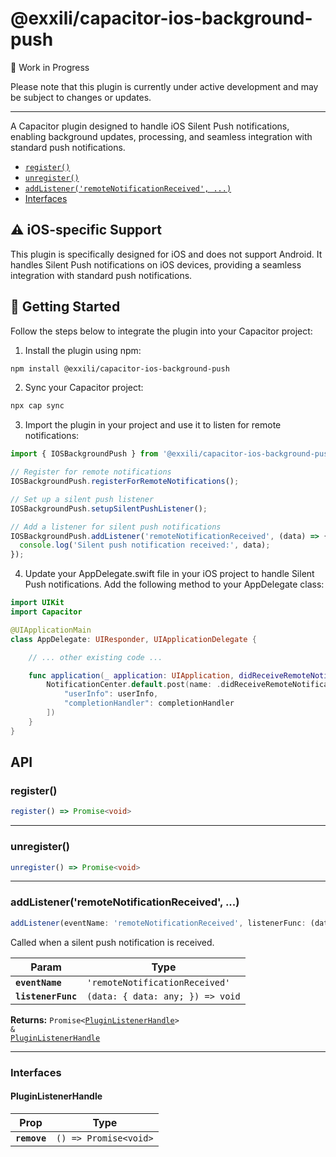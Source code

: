 # @exxili/capacitor-ios-background-push

🚧 Work in Progress

Please note that this plugin is currently under active development and may be subject to changes or updates.

<hr>

A Capacitor plugin designed to handle iOS Silent Push notifications, enabling background updates, processing, and seamless integration with standard push notifications.


<docgen-index>

* [`register()`](#register)
* [`unregister()`](#unregister)
* [`addListener('remoteNotificationReceived', ...)`](#addlistenerremotenotificationreceived)
* [Interfaces](#interfaces)

</docgen-index>

## ⚠️ iOS-specific Support

This plugin is specifically designed for iOS and does not support Android. It handles Silent Push notifications on iOS devices, providing a seamless integration with standard push notifications.

## 🚀 Getting Started

Follow the steps below to integrate the plugin into your Capacitor project:

1. Install the plugin using npm:

```bash
npm install @exxili/capacitor-ios-background-push
```

2. Sync your Capacitor project:

```bash
npx cap sync
``` 


3. Import the plugin in your project and use it to listen for remote notifications:
   
```js
import { IOSBackgroundPush } from '@exxili/capacitor-ios-background-push';

// Register for remote notifications
IOSBackgroundPush.registerForRemoteNotifications();

// Set up a silent push listener
IOSBackgroundPush.setupSilentPushListener();

// Add a listener for silent push notifications
IOSBackgroundPush.addListener('remoteNotificationReceived', (data) => {
  console.log('Silent push notification received:', data);
});
```

4. Update your AppDelegate.swift file in your iOS project to handle Silent Push notifications. Add the following method to your AppDelegate class:

```swift
import UIKit
import Capacitor

@UIApplicationMain
class AppDelegate: UIResponder, UIApplicationDelegate {

    // ... other existing code ...

    func application(_ application: UIApplication, didReceiveRemoteNotification userInfo: [AnyHashable : Any], fetchCompletionHandler completionHandler: @escaping (UIBackgroundFetchResult) -> Void) {
        NotificationCenter.default.post(name: .didReceiveRemoteNotificationForIOSBackgroundPush, object: nil, userInfo: [
            "userInfo": userInfo,
            "completionHandler": completionHandler
        ])
    }
}

```


## API


<docgen-api>
<!--Update the source file JSDoc comments and rerun docgen to update the docs below-->

### register()

```typescript
register() => Promise<void>
```

--------------------


### unregister()

```typescript
unregister() => Promise<void>
```

--------------------


### addListener('remoteNotificationReceived', ...)

```typescript
addListener(eventName: 'remoteNotificationReceived', listenerFunc: (data: { data: any; }) => void) => Promise<PluginListenerHandle> & PluginListenerHandle
```

Called when a silent push notification is received.

| Param              | Type                                           |
| ------------------ | ---------------------------------------------- |
| **`eventName`**    | <code>'remoteNotificationReceived'</code>      |
| **`listenerFunc`** | <code>(data: { data: any; }) =&gt; void</code> |

**Returns:** <code>Promise&lt;<a href="#pluginlistenerhandle">PluginListenerHandle</a>&gt; & <a href="#pluginlistenerhandle">PluginListenerHandle</a></code>

--------------------


### Interfaces


#### PluginListenerHandle

| Prop         | Type                                      |
| ------------ | ----------------------------------------- |
| **`remove`** | <code>() =&gt; Promise&lt;void&gt;</code> |

</docgen-api>
